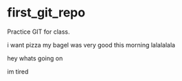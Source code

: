 # first_git_repo
Practice GIT for class.


i want pizza
my bagel was very good this morning 
lalalalala


hey whats going on

im tired
